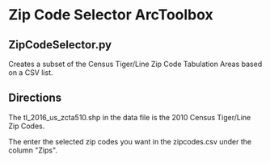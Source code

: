 # Zip Code Selector ArcToolbox

## ZipCodeSelector.py

Creates a subset of the Census Tiger/Line Zip Code Tabulation Areas based on a CSV list.

## Directions

The tl_2016_us_zcta510.shp in the data file is the 2010 Census Tiger/Line Zip Codes.

The enter the selected zip codes you want in the zipcodes.csv under the column "Zips".
